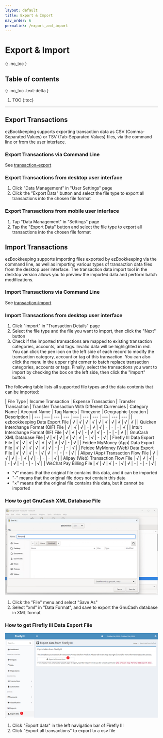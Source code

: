 ```yaml
---
layout: default
title: Export & Import
nav_order: 6
permalink: /export_and_import
---
```


# Export & Import
{: .no_toc }

## Table of contents
{: .no_toc .text-delta }

1. TOC
{:toc}

---

## Export Transactions

ezBookkeeping supports exporting transaction data as CSV (Comma-Separated Values) or TSV (Tab-Separated Values) files, via the command line or from the user interface.

### Export Transactions via Command Line

See [transaction-export](/command_line#userdata)

### Export Transactions from desktop user interface

1. Click "Data Management" in "User Settings" page
2. Click the "Export Data" button and select the file type to export all transactions into the chosen file format

### Export Transactions from mobile user interface

1. Tap "Data Management" in "Settings" page
2. Tap the "Export Data" button and select the file type to export all transactions into the chosen file format

## Import Transactions

ezBookkeeping supports importing files exported by ezBookkeeping via the command line, as well as importing various types of transaction data files from the desktop user interface. The transaction data import tool in the desktop version allows you to preview the imported data and perform batch modifications.

### Import Transactions via Command Line

See [transaction-import](/command_line#userdata)

### Import Transactions from desktop user interface

1. Click "Import" in "Transaction Details" page
2. Select the file type and the file you want to import, then click the "Next" button
3. Check if the imported transactions are mapped to existing transaction categories, accounts, and tags. Invalid data will be highlighted in red. You can click the pen icon on the left side of each record to modify the transaction category, account or tag of this transaction. You can also click the menu in the upper right corner to batch replace transaction categories, accounts or tags. Finally, select the transactions you want to import by checking the box on the left side, then click the "Import" button.

The following table lists all supported file types and the data contents that can be imported:

| File Type | Income Transaction | Expense Transaction | Transfer Transaction | Transfer Transaction With Different Currencies | Category Name | Account Name | Tag Names | Timezone | Geographic Location | Description |
| --- | --- | --- | --- | --- | --- | --- | --- | --- | --- |
| ezbookkeeping Data Export File | √ | √ | √ | √ | √ | √ | √ | √ | √ | √ |
| Quicken Interchange Format (QIF) File | √ | √ | √ | - | √ | √ | - | - | - | √ |
| Intuit Interchange Format (IIF) File | √ | √ | √ | - | √ | √ | - | - | - | √ |
| GnuCash XML Database File | √ | √ | √ | √ | √ | √ | - | √ | - | √ |
| Firefly III Data Export File | √ | √ | √ | √ | √ | √ | √ | √ | - | √ |
| Feidee MyMoney (App) Data Export File | √ | √ | √ | √ | √ | √ | - | - | - | √ |
| Feidee MyMoney (Web) Data Export File | √ | √ | √ | - | √ | √ | - | - | - | √ |
| Alipay (App) Transaction Flow File | √ | √ | √ | - | √ | √ | - | - | - | √ |
| Alipay (Web) Transaction Flow File | √ | √ | √ | - | - | √ | - | - | - | √ |
| WeChat Pay Billing File | √ | √ | √ | - | √ | √ | - | - | - | √ |

* "√" means that the original file contains this data, and it can be imported
* "-" means that the original file does not contain this data
* "×" means that the original file contains this data, but it cannot be imported

### How to get GnuCash XML Database File

[![](images/how_to_export_gnucash.png)](images/how_to_export_gnucash.png)

1. Click the "File" menu and select "Save As"
2. Select "xml" in "Data Format", and save to export the GnuCash database in XML format

### How to get Firefly III Data Export File

[![](images/how_to_export_firefly_iii.png)](images/how_to_export_firefly_iii.png)

1. Click "Export data" in the left navigation bar of Firefly III
2. Click "Export all transactions" to export to a csv file

